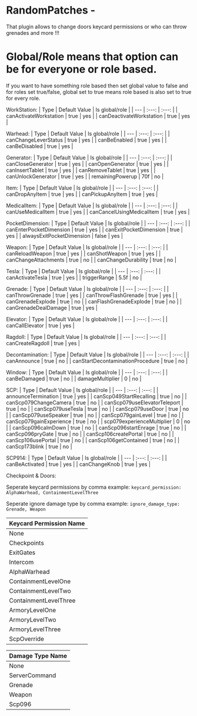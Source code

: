 # RandomPatches -
That plugin allows to change doors keycard permissions or who can throw grenades and more !!!


# Global/Role means that option can be for everyone or role based.

If you want to have something role based then set global value to false and for roles set true/false,
global set to true means role based is also set to true for every role.

WorkStation:
| Type | Default Value | Is global/role |
| --- | :---: | :---: |
| canActivateWorkstation   | true | yes |
| canDeactivateWorkstation | true | yes |

Warhead:
| Type | Default Value | Is global/role |
| --- | :---: | :---: |
| canChangeLeverStatus   | true | yes |
| canBeEnabled | true | yes |
| canBeDisabled | true | yes |

Generator:
| Type | Default Value | Is global/role |
| --- | :---: | :---: |
| canCloseGenerator   | true | yes |
| canOpenGenerator | true | yes |
| canInsertTablet | true | yes |
| canRemoveTablet | true | yes |
| canUnlockGenerator | true | yes |
| remainingPowerup | 70f | no |

Item:
| Type | Default Value | Is global/role |
| --- | :---: | :---: |
| canDropAnyItem   | true | yes |
| canPickupAnyItem | true | yes |

MedicalItem:
| Type | Default Value | Is global/role |
| --- | :---: | :---: |
| canUseMedicalItem   | true | yes |
| canCancelUsingMedicalItem | true | yes |

PocketDimension:
| Type | Default Value | Is global/role |
| --- | :---: | :---: |
| canEnterPocketDimension   | true | yes |
| canExitPocketDimension | true | yes |
| alwaysExitPocketDimension | false | yes |

Weapon:
| Type | Default Value | Is global/role |
| --- | :---: | :---: |
| canReloadWeapon   | true | yes |
| canShotWeapon | true | yes |
| canChangeAttachments | true | no |
| canChangeDurability | true | no |

Tesla:
| Type | Default Value | Is global/role |
| --- | :---: | :---: |
| canActivateTesla   | true | yes |
| triggerRange | 5.5f | no |

Grenade:
| Type | Default Value | Is global/role |
| --- | :---: | :---: |
| canThrowGrenade   | true | yes |
| canThrowFlashGrenade | true | yes |
| canGrenadeExplode | true | no |
| canFlashGrenadeExplode | true | no |
| canGrenadeDealDamage | true | yes |

Elevator:
| Type | Default Value | Is global/role |
| --- | :---: | :---: |
| canCallElevator   | true | yes |

Ragdoll:
| Type | Default Value | Is global/role |
| --- | :---: | :---: |
| canCreateRagdoll   | true | yes |

Decontamination:
| Type | Default Value | Is global/role |
| --- | :---: | :---: |
| canAnnounce   | true | no |
| canStartDecontaminationProcedure   | true | no |

Window:
| Type | Default Value | Is global/role |
| --- | :---: | :---: |
| canBeDamaged   | true | no |
| damageMultiplier   | 0 | no |

SCP:
| Type | Default Value | Is global/role |
| --- | :---: | :---: |
| announceTermination   | true | yes |
| canScp049StartRecalling   | true | no |
| canScp079ChangeCamera   | true | no |
| canScp079useElevatorTeleport   | true | no |
| canScp079useTesla   | true | no |
| canScp079useDoor   | true | no |
| canScp079useSpeaker   | true | no |
| canScp079gainLevel   | true | no |
| canScp079gainExperience   | true | no |
| scp079experienceMultiplier   | 0 | no |
| canScp096calmDown   | true | no |
| canScp096startEnrage   | true | no |
| canScp096pryGate   | true | no |
| canScp106createPortal   | true | no |
| canScp106usePortal   | true | no |
| canScp106getContained   | true | no |
| canScp173blink   | true | no |

SCP914:
| Type | Default Value | Is global/role |
| --- | :---: | :---: |
| canBeActivated   | true | yes |
| canChangeKnob   | true | yes |

Checkpoint & Doors:

Seperate keycard permissions by comma example:
``
keycard_permission: AlphaWarhead, ContainmentLevelThree
``

Seperate ignore damage type by comma example:
``
ignore_damage_type: Grenade, Weapon
``

| Keycard Permission Name |
| --- |
| None |
| Checkpoints |
| ExitGates |
| Intercom |
| AlphaWarhead |
| ContainmentLevelOne |
| ContainmentLevelTwo |
| ContainmentLevelThree |
| ArmoryLevelOne |
| ArmoryLevelTwo |
| ArmoryLevelThree |
| ScpOverride |

| Damage Type Name |
| --- |
| None |
| ServerCommand |
| Grenade |
| Weapon |
| Scp096 |
